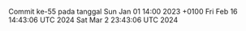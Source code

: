 Commit ke-55 pada tanggal Sun Jan 01 14:00 2023 +0100
Fri Feb 16 14:43:06 UTC 2024
Sat Mar  2 23:43:06 UTC 2024
